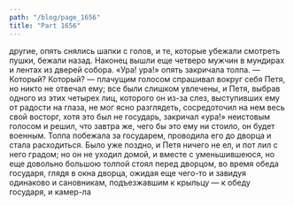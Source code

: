 ```yaml
---
path: "/blog/page_1656"
title: "Part 1656"
---
```


другие, опять снялись шапки с голов, и те, которые убежали смотреть пушки, бежали назад. Наконец вышли еще четверо мужчин в мундирах и лентах из дверей собора. «Ура! ура!» опять закричала толпа.
— Который? Который? — плачущим голосом спрашивал вокруг себя Петя, но никто не отвечал ему; все были слишком увлечены, и Петя, выбрав одного из этих четырех лиц, которого он из-за слез, выступивших ему от радости на глаза, не мог ясно разглядеть, сосредоточил на нем весь свой восторг, хотя это был не государь, закричал «ура!» неистовым голосом и решил, что завтра же, чего бы это ему ни стоило, он будет военным.
Толпа побежала за государем, проводила его до дворца и стала расходиться. Было уже поздно, и Петя ничего не ел, и пот лил с него градом; но он не уходил домой, и вместе с уменьшившеюся, но еще довольно большою толпой стоял перед дворцом, во время обеда государя, глядя в окна дворца, ожидая еще чего-то и завидуя одинаково и сановникам, подъезжавшим к крыльцу — к обеду государя, и камер-ла
